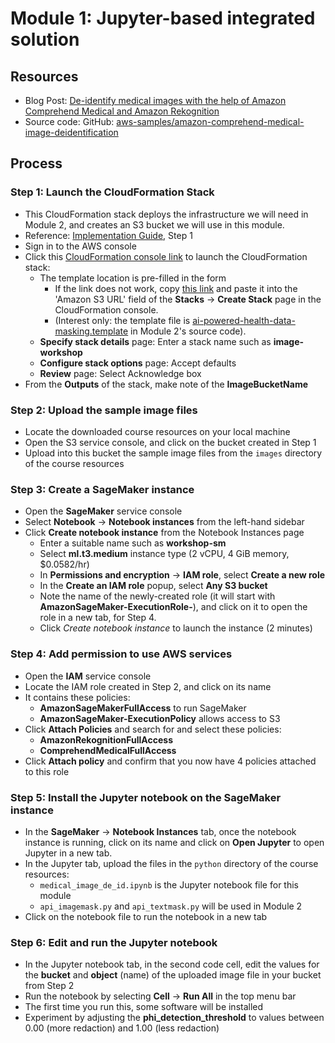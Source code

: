 # Module 1: Jupyter-based integrated solution

## Resources
* Blog Post: [De-identify medical images with the help of Amazon Comprehend Medical and Amazon Rekognition](https://aws.amazon.com/blogs/machine-learning/de-identify-medical-images-with-the-help-of-amazon-comprehend-medical-and-amazon-rekognition/)
* Source code: GitHub: [aws-samples/amazon-comprehend-medical-image-deidentification](https://github.com/aws-samples/amazon-comprehend-medical-image-deidentification)

## Process

### Step 1: Launch the CloudFormation Stack

* This CloudFormation stack deploys the infrastructure we will need in Module 2, and creates an S3 bucket we will use in this module.
* Reference: [Implementation Guide](https://s3.amazonaws.com/solutions-reference/ai-powered-health-data-masking/latest/ai-powered-health-data-masking.pdf), Step 1
* Sign in to the AWS console
* Click this [CloudFormation console link](https://console.aws.amazon.com/cloudformation/home?region=us-east-1#/stacks/new?templateURL=https:%2F%2Fs3.amazonaws.com%2Fsolutions-reference%2Fai-powered-health-data-masking%2Flatest%2Fai-powered-health-data-masking.template) to launch the CloudFormation stack:
    * The template location is pre-filled in the form
        * If the link does not work, copy [this link](https://s3.amazonaws.com/solutions-reference/ai-powered-health-data-masking/latest/ai-powered-health-data-masking.template) and paste it into the 'Amazon S3 URL' field of the **Stacks** → **Create Stack** page in the CloudFormation console.
        * (Interest only: the template file is [ai-powered-health-data-masking.template](https://s3.amazonaws.com/solutions-reference/ai-powered-health-data-masking/latest/ai-powered-health-data-masking.template) in Module 2's source code).
    * **Specify stack details** page: Enter a stack name such as **image-workshop**
    * **Configure stack options** page: Accept defaults
    * **Review** page: Select Acknowledge box
* From the **Outputs** of the stack, make note of the **ImageBucketName**

### Step 2: Upload the sample image files

* Locate the downloaded course resources on your local machine
* Open the S3 service console, and click on the bucket created in Step 1
* Upload into this bucket the sample image files from the `images` directory of the course resources

### Step 3: Create a SageMaker instance

* Open the **SageMaker** service console
* Select **Notebook** → **Notebook instances** from the left-hand sidebar
* Click **Create notebook instance** from the Notebook Instances page
    * Enter a suitable name such as **workshop-sm**
    * Select **ml.t3.medium** instance type (2 vCPU, 4 GiB memory, $0.0582/hr)
    * In **Permissions and encryption** → **IAM role**, select **Create a new role**
    * In the **Create an IAM role** popup, select **Any S3 bucket**
    * Note the name of the newly-created role (it will start with **AmazonSageMaker-ExecutionRole-**), and click on it to open the role in a new tab, for Step 4.
    * Click *Create notebook instance* to launch the instance (2 minutes)

### Step 4: Add permission to use AWS services

* Open the **IAM** service console
* Locate the IAM role created in Step 2, and click on its name
* It contains these policies:
    * **AmazonSageMakerFullAccess** to run SageMaker
    * **AmazonSageMaker-ExecutionPolicy** allows access to S3
* Click **Attach Policies** and search for and select these policies:
    * **AmazonRekognitionFullAccess**
    * **ComprehendMedicalFullAccess**
* Click **Attach policy** and confirm that you now have 4 policies attached to this role

### Step 5: Install the Jupyter notebook on the SageMaker instance

* In the **SageMaker** → **Notebook Instances** tab, once the notebook instance is running, click on its name and click on **Open Jupyter** to open Jupyter in a new tab.
* In the Jupyter tab, upload the files in the `python` directory of the course resources:
    * `medical_image_de_id.ipynb` is the Jupyter notebook file for this module
    * `api_imagemask.py` and `api_textmask.py` will be used in Module 2
* Click on the notebook file to run the notebook in a new tab

### Step 6: Edit and run the Jupyter notebook

* In the Jupyter notebook tab, in the second code cell, edit the values for the **bucket** and **object** (name) of the uploaded image file in your bucket from Step 2
* Run the notebook by selecting **Cell** → **Run All** in the top menu bar
* The first time you run this, some software will be installed
* Experiment by adjusting the **phi_detection_threshold** to values between 0.00 (more redaction) and 1.00 (less redaction)

